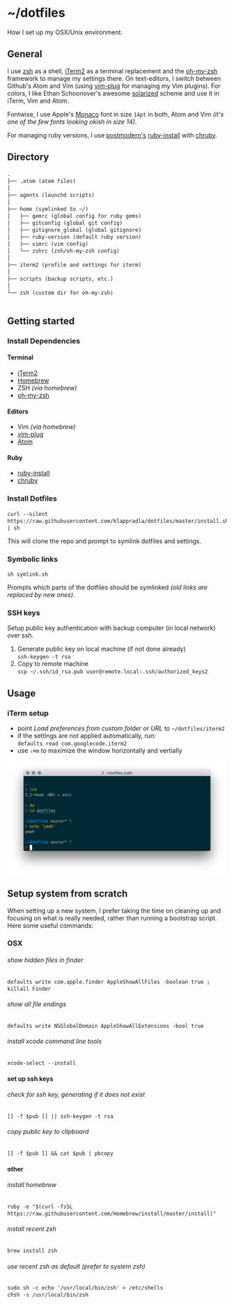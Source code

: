 # ~/dotfiles

How I set up my OSX/Unix environment.

## General

I use [zsh](http://www.zsh.org/) as a shell, [iTerm2](http://iterm2.com/) as a terminal replacement and the [oh-my-zsh](https://github.com/robbyrussell/oh-my-zsh) framework to manage my settings there. On text-editors, I switch between Github's Atom and Vim (using [vim-plug](https://github.com/junegunn/vim-plug) for managing my Vim plugins). For colors, I like Ethan Schoonover's awesome [solarized](http://ethanschoonover.com/solarized) scheme and use it in iTerm, Vim and Atom.

Fontwise, I use Apple's [Monaco](https://github.com/cstrap/monaco-font) font in size `14pt` in both, Atom and Vim *(it's one of the few fonts looking okish in size 14)*.

For managing ruby versions, I use [postmodern's](https://github.com/postmodern) [ruby-install](https://github.com/postmodern/ruby-install) with [chruby](https://github.com/postmodern/chruby).


## Directory

```
.
├── .atom (atom files)
│
├── agents (launchd scripts)
│
├── home (symlinked to ~/)
│   ├── gemrc (global config for ruby gems)
│   ├── gitconfig (global git config)
│   ├── gitignore_global (global gitignore)
│   ├── ruby-version (default ruby version)
│   ├── vimrc (vim config)
│   └── zshrc (zsh/oh-my-zsh config)
│
├── iterm2 (profile and settings for iterm)
│
├── scripts (backup scripts, etc.)
│
└── zsh (custom dir for oh-my-zsh)


```


## Getting started

### Install Dependencies

#### Terminal
* [iTerm2](https://www.iterm2.com/)
* [Homebrew](http://brew.sh/)
* ZSH *(via homebrew)*
* [oh-my-zsh](https://github.com/robbyrussell/oh-my-zsh)

#### Editors
* Vim *(via homebrew)*
* [vim-plug](https://github.com/junegunn/vim-plug)
* [Atom](https://atom.io/)

#### Ruby
* [ruby-install](https://github.com/postmodern/ruby-install)
* [chruby](https://github.com/postmodern/chruby)

### Install Dotfiles

```
curl --silent https://raw.githubusercontent.com/klappradla/dotfiles/master/install.sh | sh
```

This will clone the repo and prompt to symlink dotfiles and settings.


### Symbolic links

```
sh symlink.sh
```

Prompts which parts of the dotfiles should be symlinked *(old links are replaced by new ones)*.

### SSH keys

Setup public key authentication with backup computer (in local network) over ssh.

1. Generate public key on local machine (if not done already)<br/>
  `ssh-keygen -t rsa`
2. Copy to remote machine<br/>
`scp ~/.ssh/id_rsa.pub user@remote.local:.ssh/authorized_keys2`


## Usage

### iTerm setup

* point *Load preferences from custom folder or URL* to `~/dotfiles/iterm2`
* if the settings are not applied automatically, run:    
  `defaults read com.googlecode.iterm2`
* use `⇧⌘m` to maximize the window horizontally and vertially

![iterm](screenshots/iterm.png?raw=true)


## Setup system from scratch

When setting up a new system, I prefer taking the time on cleaning up and focusing on what is really needed, rather than running a bootstrap script. Here some useful commands:


### OSX

###### show hidden files in finder
```
defaults write com.apple.finder AppleShowAllFiles -boolean true ; killall Finder
```

###### show all file endings
```
defaults write NSGlobalDomain AppleShowAllExtensions -bool true
```

###### install xcode command line tools
```
xcode-select --install
```


#### set up ssh keys

###### check for ssh key, generating if it does not exist
```
[[ -f $pub ]] || ssh-keygen -t rsa
```

###### copy public key to clipboard
```
[[ -f $pub ]] && cat $pub | pbcopy
```


#### other

###### install homebrew
```
ruby -e "$(curl -fsSL https://raw.githubusercontent.com/Homebrew/install/master/install)"
```

###### install recent zsh
```
brew install zsh
```

###### use recent zsh as default (prefer to system zsh)
```
sudo sh -c echo '/usr/local/bin/zsh' > /etc/shells
chsh -s /usr/local/bin/zsh
```
